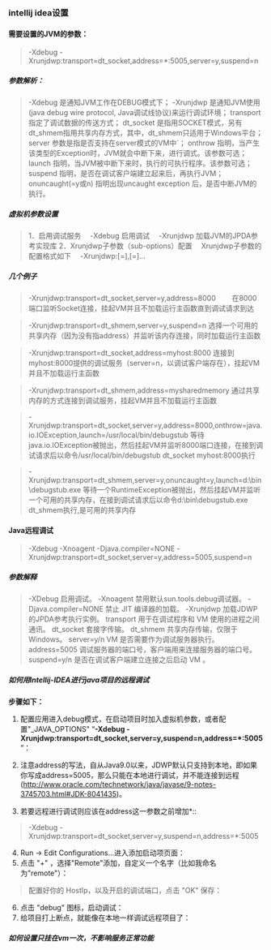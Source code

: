 ### intellij idea设置

#### 需要设置的JVM的参数：

> -Xdebug -Xrunjdwp:transport=dt_socket,address=*:5005,server=y,suspend=n

##### 参数解析：
> -Xdebug 是通知JVM工作在DEBUG模式下；
-Xrunjdwp 是通知JVM使用(java debug wire protocol, Java调试线协议)来运行调试环境；
transport 指定了调试数据的传送方式；
dt_socket 是指用SOCKET模式，另有dt_shmem指用共享内存方式，其中，dt_shmem只适用于Windows平台；
server 参数是指是否支持在server模式的VM中`；
onthrow 指明，当产生该类型的Exception时，JVM就会中断下来，进行调式。该参数可选；
launch 指明，当JVM被中断下来时，执行的可执行程序。该参数可选；
suspend 指明，是否在调试客户端建立起来后，再执行JVM；
onuncaught(=y或n) 指明出现uncaught exception 后，是否中断JVM的执行。

##### 虚拟机参数设置
> 1．启用调试服务
　-Xdebug 启用调试
　-Xrunjdwp 加载JVM的JPDA参考实现库
2．Xrunjdwp子参数（sub-options）配置
　Xrunjdwp子参数的配置格式如下
　-Xrunjdwp:[=],[=]…

##### 几个例子
> -Xrunjdwp:transport=dt_socket,server=y,address=8000
　　在8000端口监听Socket连接，挂起VM并且不加载运行主函数直到调试请求到达

> -Xrunjdwp:transport=dt_shmem,server=y,suspend=n
选择一个可用的共享内存（因为没有指address）并监听该内存连接，同时加载运行主函数

> -Xrunjdwp:transport=dt_socket,address=myhost:8000
连接到myhost:8000提供的调试服务（server=n，以调试客户端存在），挂起VM并且不加载运行主函数

> -Xrunjdwp:transport=dt_shmem,address=mysharedmemory 通过共享内存的方式连接到调试服务，挂起VM并且不加载运行主函数

> -Xrunjdwp:transport=dt_socket,server=y,address=8000,onthrow=java.io.IOException,launch=/usr/local/bin/debugstub
等待java.io.IOException被抛出，然后挂起VM并监听8000端口连接，在接到调试请求后以命令/usr/local/bin/debugstub dt_socket myhost:8000执行

> -Xrunjdwp:transport=dt_shmem,server=y,onuncaught=y,launch=d:\bin\debugstub.exe
等待一个RuntimeException被抛出，然后挂起VM并监听一个可用的共享内存，在接到调试请求后以命令d:\bin\debugstub.exe dt_shmem执行,是可用的共享内存

#### Java远程调试
> -Xdebug -Xnoagent -Djava.compiler=NONE -Xrunjdwp:transport=dt_socket,server=y,address=5005,suspend=n

##### 参数解释
> -XDebug 启用调试。
-Xnoagent 禁用默认sun.tools.debug调试器。
-Djava.compiler=NONE 禁止 JIT 编译器的加载。
-Xrunjdwp 加载JDWP的JPDA参考执行实例。
transport 用于在调试程序和 VM 使用的进程之间通讯。
dt_socket 套接字传输。
dt_shmem 共享内存传输，仅限于 Windows。
server=y/n VM 是否需要作为调试服务器执行。
address=5005 调试服务器的端口号，客户端用来连接服务器的端口号。
suspend=y/n 是否在调试客户端建立连接之后启动 VM 。


##### 如何用Intellij-IDEA进行java项目的远程调试
**步骤如下：**

1. 配置应用进入debug模式，在启动项目时加入虚拟机参数，或者配置"_JAVA_OPTIONS"
“**-Xdebug -Xrunjdwp:transport=dt_socket,server=y,suspend=n,address=*:5005**”：

2. 注意address的写法，自从Java9.0以来，JDWP默认只支持到本地，即如果你写成address=5005，那么只能在本地进行调试，并不能连接到远程(http://www.oracle.com/technetwork/java/javase/9-notes-3745703.html#JDK-8041435)。
3. 若要远程进行调试则应该在address这一参数之前增加*::
> -Xdebug -Xrunjdwp:transport=dt_socket,server=y,suspend=n,address=*:5005

4. Run -> Edit Configurations...进入添加启动项页面：
5. 点击 "+" ，选择"Remote"添加，自定义一个名字（比如我命名为"remote"）：
> 配置好你的 HostIp，以及开启的调试端口，点击 "OK" 保存：
6. 点击 "debug" 图标，启动调试：
7. 给项目打上断点，就能像在本地一样调试远程项目了：

##### 如何设置只挂在vm一次，不影响服务正常功能


